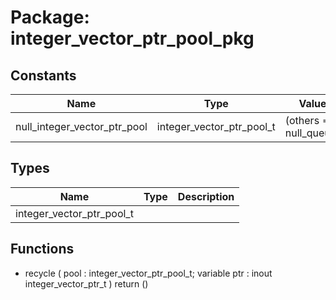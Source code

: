 # Package: integer_vector_ptr_pool_pkg
## Constants
| Name                         | Type                      | Value                   | Description |
| ---------------------------- | ------------------------- | ----------------------- | ----------- |
| null_integer_vector_ptr_pool | integer_vector_ptr_pool_t |  (others => null_queue) |             |
## Types
| Name                      | Type | Description |
| ------------------------- | ---- | ----------- |
| integer_vector_ptr_pool_t |      |             |
## Functions
- recycle <font id="function_arguments">(    pool         : integer_vector_ptr_pool_t;
    variable ptr : inout integer_vector_ptr_t
  )</font> <font id="function_return">return ()</font>
